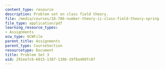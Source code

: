```yaml
---
content_type: resource
description: Problem set on class field theory.
file: /media/courses/18-786-number-theory-ii-class-field-theory-spring-2016/291ee7c660151387138619f8a400fc87_MIT18_786S16_pset3.pdf
file_type: application/pdf
learning_resource_types:
- Assignments
ocw_type: OCWFile
parent_title: Assignments
parent_type: CourseSection
resourcetype: Document
title: Problem Set 3
uid: 291ee7c6-6015-1387-1386-19f8a400fc87
---
```


